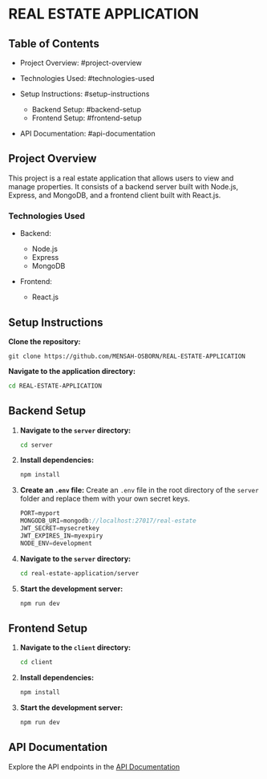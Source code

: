 # REAL ESTATE APPLICATION

## Table of Contents

- Project Overview: #project-overview

- Technologies Used: #technologies-used

- Setup Instructions: #setup-instructions

  - Backend Setup: #backend-setup
  - Frontend Setup: #frontend-setup

- API Documentation: #api-documentation

## Project Overview

This project is a real estate application that allows users to view and manage properties. It consists of a backend server built with Node.js, Express, and MongoDB, and a frontend client built with React.js.

### Technologies Used

- Backend:

  - Node.js
  - Express
  - MongoDB

- Frontend:

  - React.js

## Setup Instructions

**Clone the repository:**

```git
git clone https://github.com/MENSAH-OSBORN/REAL-ESTATE-APPLICATION
```

**Navigate to the application directory:**

```bash
cd REAL-ESTATE-APPLICATION
```

## Backend Setup

1. **Navigate to the `server` directory:**

   ```bash
   cd server
   ```

2. **Install dependencies:**

   ```bash
   npm install
   ```

3. **Create an `.env` file:**
   Create an `.env` file in the root directory of the `server` folder and replace them with your own secret keys.

   ```js
   PORT=myport
   MONGODB_URI=mongodb://localhost:27017/real-estate
   JWT_SECRET=mysecretkey
   JWT_EXPIRES_IN=myexpiry
   NODE_ENV=development
   ```

4. **Navigate to the `server` directory:**

   ```bash
   cd real-estate-application/server
   ```

5. **Start the development server:**

   ```bash
   npm run dev
   ```

## Frontend Setup

1. **Navigate to the `client` directory:**

   ```bash
   cd client
   ```

2. **Install dependencies:**

   ```bash
   npm install
   ```

3. **Start the development server:**

   ```bash
   npm run dev
   ```

## API Documentation

Explore the API endpoints in the [API Documentation](https://documenter.getpostman.com/view/25928916/2s9Ykq718E)
